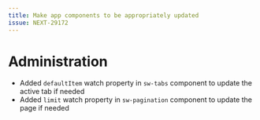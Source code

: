 ```yaml
---
title: Make app components to be appropriately updated
issue: NEXT-29172
---
```

# Administration
* Added `defaultItem` watch property in `sw-tabs` component to update the active tab if needed
* Added `limit` watch property in `sw-pagination` component to update the page if needed
